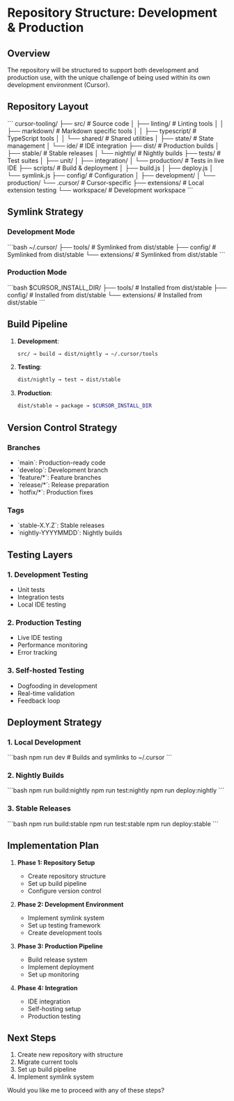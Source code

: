 # Repository Structure: Development & Production

## Overview

The repository will be structured to support both development and production use, with the unique challenge of being used within its own development environment (Cursor).

## Repository Layout

\`\`\`
cursor-tooling/
├── src/                      # Source code
│   ├── linting/             # Linting tools
│   │   ├── markdown/        # Markdown specific tools
│   │   ├── typescript/      # TypeScript tools
│   │   └── shared/          # Shared utilities
│   ├── state/              # State management
│   └── ide/                # IDE integration
├── dist/                   # Production builds
│   ├── stable/            # Stable releases
│   └── nightly/           # Nightly builds
├── tests/                 # Test suites
│   ├── unit/
│   ├── integration/
│   └── production/        # Tests in live IDE
├── scripts/               # Build & deployment
│   ├── build.js
│   ├── deploy.js
│   └── symlink.js
├── config/               # Configuration
│   ├── development/
│   └── production/
└── .cursor/             # Cursor-specific
    ├── extensions/      # Local extension testing
    └── workspace/       # Development workspace
\`\`\`

## Symlink Strategy

### Development Mode

\`\`\`bash
~/.cursor/
├── tools/              # Symlinked from dist/stable
├── config/            # Symlinked from dist/stable
└── extensions/        # Symlinked from dist/stable
\`\`\`

### Production Mode

\`\`\`bash
$CURSOR_INSTALL_DIR/
├── tools/            # Installed from dist/stable
├── config/          # Installed from dist/stable
└── extensions/      # Installed from dist/stable
\`\`\`

## Build Pipeline

1. **Development**:

   ```bash
   src/ → build → dist/nightly → ~/.cursor/tools
   ```

2. **Testing**:

   ```bash
   dist/nightly → test → dist/stable
   ```

3. **Production**:

   ```bash
   dist/stable → package → $CURSOR_INSTALL_DIR
   ```

## Version Control Strategy

### Branches

- \`main\`: Production-ready code
- \`develop\`: Development branch
- \`feature/*\`: Feature branches
- \`release/*\`: Release preparation
- \`hotfix/*\`: Production fixes

### Tags

- \`stable-X.Y.Z\`: Stable releases
- \`nightly-YYYYMMDD\`: Nightly builds

## Testing Layers

### 1. Development Testing

- Unit tests
- Integration tests
- Local IDE testing

### 2. Production Testing

- Live IDE testing
- Performance monitoring
- Error tracking

### 3. Self-hosted Testing

- Dogfooding in development
- Real-time validation
- Feedback loop

## Deployment Strategy

### 1. Local Development

\`\`\`bash
npm run dev  # Builds and symlinks to ~/.cursor
\`\`\`

### 2. Nightly Builds

\`\`\`bash
npm run build:nightly
npm run test:nightly
npm run deploy:nightly
\`\`\`

### 3. Stable Releases

\`\`\`bash
npm run build:stable
npm run test:stable
npm run deploy:stable
\`\`\`

## Implementation Plan

1. **Phase 1: Repository Setup**
   - Create repository structure
   - Set up build pipeline
   - Configure version control

2. **Phase 2: Development Environment**
   - Implement symlink system
   - Set up testing framework
   - Create development tools

3. **Phase 3: Production Pipeline**
   - Build release system
   - Implement deployment
   - Set up monitoring

4. **Phase 4: Integration**
   - IDE integration
   - Self-hosting setup
   - Production testing

## Next Steps

1. Create new repository with structure
2. Migrate current tools
3. Set up build pipeline
4. Implement symlink system

Would you like me to proceed with any of these steps?
